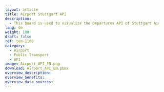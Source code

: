 ```yaml
---
layout: article
title: Airport Stuttgart API
description: 
  - This board is used to visualize the Departures API of Stuttgart Airport.
lang: de
weight: 100
draft: false
ref: tem-1100
category:
  - Airport
  - Public Transport
  - API
image: Airport_API_EN.png
download: Airport_API_EN.pbmx
overview_description:
overview_benefits:
overview_data_sources:
---
```

